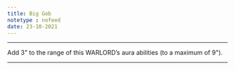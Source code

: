 ```yaml
---
title: Big Gob
notetype : nofeed
date: 23-10-2021
---
```


---

Add 3" to the range of this WARLORD’s aura abilities (to a maximum of 9").

---